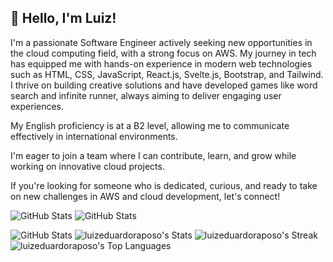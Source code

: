 

## 👋 Hello, I'm Luiz!

I'm a passionate Software Engineer actively seeking new opportunities in the cloud computing field, with a strong focus on AWS. My journey in tech has equipped me with hands-on experience in modern web technologies such as HTML, CSS, JavaScript, React.js, Svelte.js, Bootstrap, and Tailwind. I thrive on building creative solutions and have developed games like word search and infinite runner, always aiming to deliver engaging user experiences.


My English proficiency is at a B2 level, allowing me to communicate effectively in international environments.

I'm eager to join a team where I can contribute, learn, and grow while working on innovative cloud projects.

If you're looking for someone who is dedicated, curious, and ready to take on new challenges in AWS and cloud development, let's connect!

![GitHub Stats](https://github-readme-stats.vercel.app/api?username=luizeduardoraposo&theme=dark&show_icons=true&hide_border=true&count_private=true)
![GitHub Stats](https://github-readme-stats.vercel.app/api/top-langs/?username=luizeduardoraposo&theme=dark&show_icons=true&hide_border=true&layout=compact)

![GitHub Stats](https://streak-stats.demolab.com?user=luizeduardoraposo&theme=dark&hide_border=true)
![luizeduardoraposo's Stats](https://github-readme-stats.vercel.app/api?username=luizeduardoraposo&theme=highcontrast&show_icons=true&hide_border=false&count_private=true)
![luizeduardoraposo's Streak](https://github-readme-streak-stats.herokuapp.com/?user=luizeduardoraposo&theme=highcontrast&hide_border=false)
![luizeduardoraposo's Top Languages](https://github-readme-stats.vercel.app/api/top-langs/?username=luizeduardoraposo&theme=highcontrast&show_icons=true&hide_border=false&layout=compact)